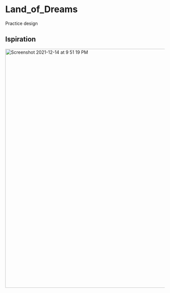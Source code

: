 # Land_of_Dreams

Practice design

## Ispiration
<img width="754" alt="Screenshot 2021-12-14 at 9 51 19 PM" src="https://user-images.githubusercontent.com/55682574/146042753-547d1c37-4920-41e1-8f3b-b359f9be4eff.png">


